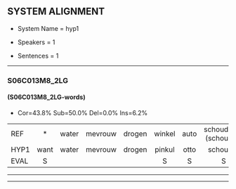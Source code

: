 
## SYSTEM ALIGNMENT

- System Name = hyp1

- Speakers = 1

- Sentences = 1

---

### S06C013M8_2LG

#### (S06C013M8_2LG-words)

- Cor=43.8%	Sub=50.0%	Del=0.0%	Ins=6.2%

|  |  |  |  |  |  |  |  |  |  |  |  |  |  |  |  |  |  |  |  |  |  |  |  |  |  |  |  |  |  |  |  |  |  |  |  |  |  |  |  |  |  |  |  |  |  |  |  |  |
|:--- |:---:|:---:|:---:|:---:|:---:|:---:|:---:|:---:|:---:|:---:|:---:|:---:|:---:|:---:|:---:|:---:|:---:|:---:|:---:|:---:|:---:|:---:|:---:|:---:|:---:|:---:|:---:|:---:|:---:|:---:|:---:|:---:|:---:|:---:|:---:|:---:|:---:|:---:|:---:|:---:|:---:|:---:|:---:|:---:|:---:|:---:|:---:|:---:|
| REF | * | water | mevrouw | drogen | winkel | auto | schouders*(schouder) | verhaal | koning | moeilijk | speelplaats | drinken | hoofdpijn | regen | vliegtuig | stoppen | opnieuw | gooien | sneeuwen*(sneeuw) | * | * | moeder | liedje | potlood |  |  | fietsbel | vinger | dichtbij*(dichterbij) | meisje | chauffeur | muziek | waarom | scheuren |  | * | lawaai | zwemmen | vuurwerk | appel | cola*(chocola) | kussen | eerste | * | circus | kleuren | voetbal*(voetballen) | vlinder |
| HYP1 | want | water | mevrouw | drogen | pinkul | otto | schouder | verhaal | koining | moeilijk | speelplaats | drinken | hooftpen | regen | vliegtuig | stoppen | opnieuw | gooien | sneeuw | s | mot | moeder | lietje | potlood | fiets | wel | winger | dichter | wij | ese | chauffeur | muziek | waarom | scheuren | awai | lawai | ze | wenen | vurwerk | opel | chocola | qusen | eerste | zier | circus | kleuren | voetbal | veender |
| EVAL | S |  |  |  | S | S | S |  | S |  |  |  | S |  |  |  |  |  | S | S | S |  | S |  | I | I | S | S | S | S |  |  |  |  | I | S | S | S | S | S | S | S |  | S |  |  | S | S |
---

---

